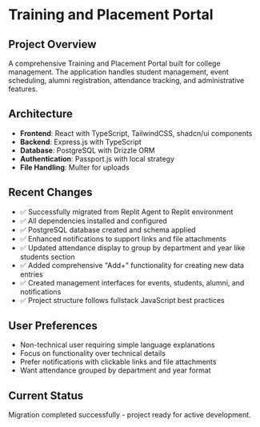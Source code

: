 # Training and Placement Portal

## Project Overview
A comprehensive Training and Placement Portal built for college management. The application handles student management, event scheduling, alumni registration, attendance tracking, and administrative features.

## Architecture
- **Frontend**: React with TypeScript, TailwindCSS, shadcn/ui components
- **Backend**: Express.js with TypeScript
- **Database**: PostgreSQL with Drizzle ORM
- **Authentication**: Passport.js with local strategy
- **File Handling**: Multer for uploads

## Recent Changes
- ✅ Successfully migrated from Replit Agent to Replit environment 
- ✅ All dependencies installed and configured
- ✅ PostgreSQL database created and schema applied
- ✅ Enhanced notifications to support links and file attachments
- ✅ Updated attendance display to group by department and year like students section
- ✅ Added comprehensive "Add+" functionality for creating new data entries
- ✅ Created management interfaces for events, students, alumni, and notifications
- ✅ Project structure follows fullstack JavaScript best practices

## User Preferences
- Non-technical user requiring simple language explanations
- Focus on functionality over technical details
- Prefer notifications with clickable links and file attachments
- Want attendance grouped by department and year format

## Current Status
Migration completed successfully - project ready for active development.